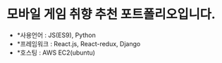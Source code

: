 # 모바일 게임 취향 추천 포트폴리오입니다.

+ *사용언어 : JS(ES9), Python
+ *프레임워크 : React.js, React-redux, Django
+ *호스팅 : AWS EC2(ubuntu)
